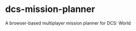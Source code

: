 dcs-mission-planner
===================

A browser-based multiplayer mission planner for DCS: World
